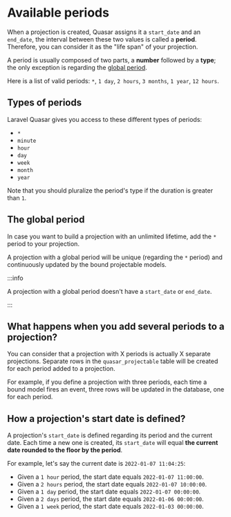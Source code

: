 # Available periods

When a projection is created, Quasar assigns it a `start_date` and an `end_date`, the interval between these two values is called a **period**. Therefore, you can consider it as the "life span" of your projection.

A period is usually composed of two parts, a **number** followed by a **type**; the only exception is regarding the [global period](#the-global-period).

Here is a list of valid periods: `*`, `1 day`, `2 hours`, `3 months`, `1 year`, `12 hours`.

## Types of periods

Laravel Quasar gives you access to these different types of periods:
* `*`
* `minute`
* `hour`
* `day`
* `week`
* `month`
* `year`

Note that you should pluralize the period's type if the duration is greater than `1`.

## The global period

In case you want to build a projection with an unlimited lifetime, add the `*` period to your projection.

A projection with a global period will be unique (regarding the `*` period) and continuously updated by the bound projectable models.

:::info

A projection with a global period doesn't have a `start_date` or `end_date`.

:::

## What happens when you add several periods to a projection?

You can consider that a projection with X periods is actually X separate projections. Separate rows in the `quasar_projectable` table will be created for each period added to a projection.

For example, if you define a projection with three periods, each time a bound model fires an event, three rows will be updated in the database, one for each period.

## How a projection's start date is defined?

A projection's `start_date` is defined regarding its period and the current date. Each time a new one is created, its `start_date` will equal **the current date rounded to the floor by the period**.

For example, let's say the current date is `2022-01-07 11:04:25`:

* Given a `1 hour` period, the start date equals `2022-01-07 11:00:00`.
* Given a `2 hours` period, the start date equals `2022-01-07 10:00:00`.
* Given a `1 day` period, the start date equals `2022-01-07 00:00:00`.
* Given a `2 days` period, the start date equals `2022-01-06 00:00:00`.
* Given a `1 week` period, the start date equals `2022-01-03 00:00:00`.
